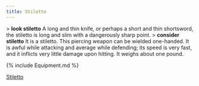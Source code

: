 ```yaml
---
title: Stiletto
---
```


\> **look stiletto**
A long and thin knife, or perhaps a short and thin shortsword, the
stiletto
is long and slim with a dangerously sharp point.
\> **consider stiletto**
It is a stiletto.
This piercing weapon can be wielded one-handed.
It is awful while attacking and average while defending; its speed is
very fast, and it inflicts very little damage upon hitting.
It weighs about one pound.

{% include Equipment.md %}

[Stiletto](Category:_Piercing_weapons "wikilink")